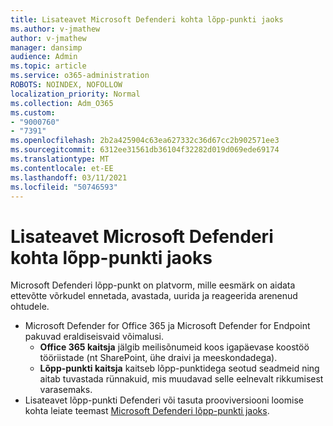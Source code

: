 ```yaml
---
title: Lisateavet Microsoft Defenderi kohta lõpp-punkti jaoks
ms.author: v-jmathew
author: v-jmathew
manager: dansimp
audience: Admin
ms.topic: article
ms.service: o365-administration
ROBOTS: NOINDEX, NOFOLLOW
localization_priority: Normal
ms.collection: Adm_O365
ms.custom:
- "9000760"
- "7391"
ms.openlocfilehash: 2b2a425904c63ea627332c36d67cc2b902571ee3
ms.sourcegitcommit: 6312ee31561db36104f32282d019d069ede69174
ms.translationtype: MT
ms.contentlocale: et-EE
ms.lasthandoff: 03/11/2021
ms.locfileid: "50746593"
---
```

# <a name="learn-more-about-microsoft-defender-for-endpoint"></a>Lisateavet Microsoft Defenderi kohta lõpp-punkti jaoks

Microsoft Defenderi lõpp-punkt on platvorm, mille eesmärk on aidata ettevõtte võrkudel ennetada, avastada, uurida ja reageerida arenenud ohtudele.

- Microsoft Defender for Office 365 ja Microsoft Defender for Endpoint pakuvad eraldiseisvaid võimalusi.
  - **Office 365 kaitsja** jälgib meilisõnumeid koos igapäevase koostöö tööriistade (nt SharePoint, ühe draivi ja meeskondadega).
  - **Lõpp-punkti kaitsja** kaitseb lõpp-punktidega seotud seadmeid ning aitab tuvastada rünnakuid, mis muudavad selle eelnevalt rikkumisest varasemaks.
- Lisateavet lõpp-punkti Defenderi või tasuta prooviversiooni loomise kohta leiate teemast [Microsoft Defenderi lõpp-punkti jaoks](https://go.microsoft.com/fwlink/?linkid=2094113).
